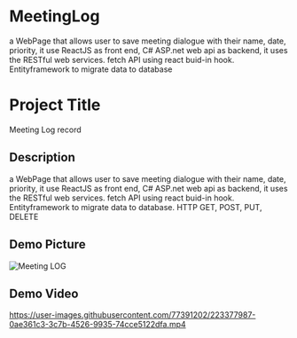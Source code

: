 # MeetingLog
a WebPage that allows user to save meeting dialogue with their name, date, priority, it use ReactJS as front end, C# ASP.net web api as backend, it uses the RESTful web services.
fetch API using react buid-in hook. Entityframework to migrate data to database

# Project Title

Meeting Log record

## Description

a WebPage that allows user to save meeting dialogue with their name, date, priority, it use ReactJS as front end, C# ASP.net web api as backend, it uses the RESTful web services.
fetch API using react buid-in hook. Entityframework to migrate data to database. HTTP GET, POST, PUT, DELETE


## Demo Picture

![Meeting LOG](https://user-images.githubusercontent.com/77391202/223376543-1086df38-2b59-4213-bc4e-4199a3e825d8.png)



## Demo Video



https://user-images.githubusercontent.com/77391202/223377987-0ae361c3-3c7b-4526-9935-74cce5122dfa.mp4

